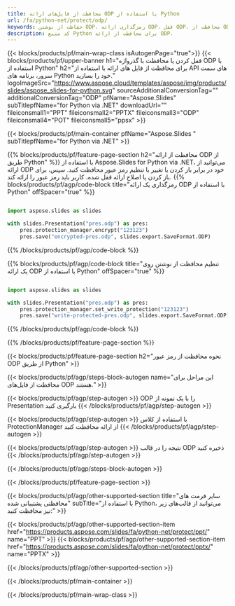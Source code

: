 ```yaml
---
title: محافظت از فایل‌های ارائه ODP با استفاده از Python
url: /fa/python-net/protect/odp/
keywords: حفاظت از نوشتن ODP، رمزگذاری ارائه ODP، قفل ODP، محافظت از ODP
description: کد منبع Python برای محافظت از ارائه ODP.
---
```


{{< blocks/products/pf/main-wrap-class isAutogenPage="true">}}
{{< blocks/products/pf/upper-banner h1="قفل کردن یا محافظت با گذرواژه ODP با استفاده از Python" h2="برای محافظت از فایل های ارائه با استفاده از API های سمت سرور، برنامه های Python خود را بسازید." logoImageSrc="https://www.aspose.cloud/templates/aspose/img/products/slides/aspose_slides-for-python.svg" sourceAdditionalConversionTag="" additionalConversionTag="ODP" pfName="Aspose.Slides" subTitlepfName="for Python via .NET" downloadUrl="" fileiconsmall1="PPT" fileiconsmall2="PPTX" fileiconsmall3="ODP" fileiconsmall4="POT" fileiconsmall5="ppsx" >}}

{{< blocks/products/pf/main-container pfName="Aspose.Slides " subTitlepfName="for Python via .NET" >}}

{{% blocks/products/pf/feature-page-section  h2="محافظت از ارائه ODP از طریق Python" %}}
با استفاده از Aspose.Slides for Python via .NET، می‌توانید از ارائه ODP خود در برابر باز کردن یا تغییر با تنظیم رمز عبور محافظت کنید. سپس، برای باز کردن یا اصلاح ارائه قفل شده، کاربر باید رمز عبور را ارائه کند.
{{% blocks/products/pf/agp/code-block title="رمزگذاری یک ارائه ODP با استفاده از Python" offSpacer="true" %}}

```py

import aspose.slides as slides

with slides.Presentation("pres.odp") as pres:
    pres.protection_manager.encrypt("123123")
    pres.save("encrypted-pres.odp", slides.export.SaveFormat.ODP)
```

{{% /blocks/products/pf/agp/code-block %}}

{{% blocks/products/pf/agp/code-block title="تنظیم محافظت از نوشتن روی یک ارائه ODP با استفاده از Python" offSpacer="true" %}}

```py

import aspose.slides as slides

with slides.Presentation("pres.odp") as pres:
    pres.protection_manager.set_write_protection("123123")
    pres.save("write-protected-pres.odp", slides.export.SaveFormat.ODP)
```

{{% /blocks/products/pf/agp/code-block %}}

{{% /blocks/products/pf/feature-page-section %}}

{{< blocks/products/pf/feature-page-section  h2="نحوه محافظت از رمز عبور ODP از طریق Python" >}}

{{< blocks/products/pf/agp/steps-block-autogen name="این مراحل برای محافظت از فایل‌های ODP هستند." >}}

{{< blocks/products/pf/agp/step-autogen >}}
ODP را با یک نمونه از Presentation بارگیری کنید
{{< /blocks/products/pf/agp/step-autogen >}}

{{< blocks/products/pf/agp/step-autogen >}}
با استفاده از کلاس ProtectionManager از ارائه محافظت کنید
{{< /blocks/products/pf/agp/step-autogen >}}

{{< blocks/products/pf/agp/step-autogen >}}
نتیجه را در قالب ODP ذخیره کنید
{{< /blocks/products/pf/agp/step-autogen >}}

{{< /blocks/products/pf/agp/steps-block-autogen >}}

{{< /blocks/products/pf/feature-page-section >}}

{{< blocks/products/pf/agp/other-supported-section title="سایر فرمت های محافظتی پشتیبانی شده" subTitle="با استفاده از Python، می‌توانید از قالب‌های زیر نیز محافظت کنید:" >}}

{{< blocks/products/pf/agp/other-supported-section-item href="https://products.aspose.com/slides/fa/python-net/protect/ppt/" name="PPT" >}}
{{< blocks/products/pf/agp/other-supported-section-item href="https://products.aspose.com/slides/fa/python-net/protect/pptx/" name="PPTX" >}}


{{< /blocks/products/pf/agp/other-supported-section >}}

{{< /blocks/products/pf/main-container >}}
    
{{< /blocks/products/pf/main-wrap-class >}}